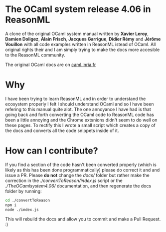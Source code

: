 The OCaml system release 4.06 in ReasonML
===============================

A clone of the original OCaml system manual written by __Xavier Leroy__, __Damien Doligez__, __Alain Frisch__, __Jacques Garrigue__, __Didier Rémy__ and __Jérôme Vouillon__ with all code examples written in ReasonML istead of OCaml.
All original rights their and I am simply trying to make the docs more accesible to the ReasonML community.

The original OCaml docs are on [caml.inria.fr ](https://caml.inria.fr/pub/docs/manual-ocaml/index.html)

# Why
I have been trying to learn ReasonML and in order to understand the ecosystem properly I felt I should understand OCaml and so I have been refering to this manual quite alot.
The one annoyance I have had is that going back and forth converting the OCaml code to ReasonML code has been a little annoying and the Chrome extsnions didn't seem to do well on these pages.
To rectify this I wrote a small script which creates a copy of the docs and converts all the code snippets inside of it.

# How can I contribute?
If you find a section of the code hasn't been converted properly (which is likely as this has been done programmatically) please do correct it and and issue a PR.
Please __do not__ change the _docs/_ folder but rather make the correction in the _./convertToReason/index.js_ script or the _./TheOCamlsystem4.06/_ documentation, and then regenerate the docs folder by running:
```bash
cd ./convertToReason
npm i
node ./index.js
```

This will rebuild the docs and allow you to commit and make a Pull Request. :)

